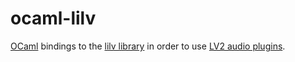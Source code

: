 ocaml-lilv
==========

[OCaml](http://ocaml.org) bindings to the [lilv
library](http://drobilla.net/software/lilv) in order to use [LV2 audio
plugins](http://lv2plug.in/).
